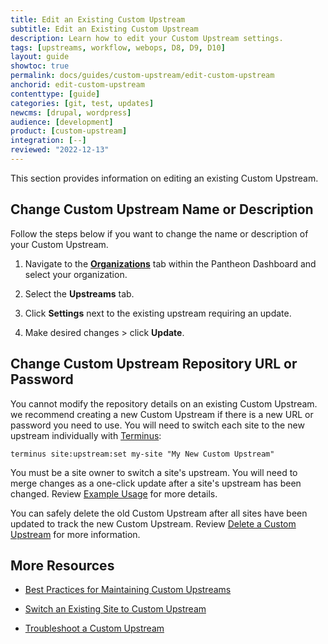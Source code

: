 ```yaml
---
title: Edit an Existing Custom Upstream
subtitle: Edit an Existing Custom Upstream
description: Learn how to edit your Custom Upstream settings.
tags: [upstreams, workflow, webops, D8, D9, D10]
layout: guide
showtoc: true
permalink: docs/guides/custom-upstream/edit-custom-upstream
anchorid: edit-custom-upstream
contenttype: [guide]
categories: [git, test, updates]
newcms: [drupal, wordpress]
audience: [development]
product: [custom-upstream]
integration: [--]
reviewed: "2022-12-13"
---
```


This section provides information on editing an existing Custom Upstream.

## Change Custom Upstream Name or Description

Follow the steps below if you want to change the name or description of your Custom Upstream.

1. Navigate to the **[<span class="glyphicons glyphicons-group"></span> Organizations](https://dashboard.pantheon.io/#organizations")** tab within the Pantheon Dashboard and select your organization.

1. Select the **<span class="upstreams-regular"></span> Upstreams** tab.

1. Click **Settings** next to the existing upstream requiring an update.

1. Make desired changes > click **Update**.

## Change Custom Upstream Repository URL or Password

You cannot modify the repository details on an existing Custom Upstream. we recommend creating a new Custom Upstream if there is a new URL or password you need to use. You will need to switch each site to the new upstream individually with [Terminus](/terminus):

```bash{promptUser: user}
terminus site:upstream:set my-site "My New Custom Upstream"
```

You must be a site owner to switch a site's upstream. You will need to merge changes as a one-click update after a site's upstream has been changed. Review [Example Usage](/terminus/examples/#switch-upstreams) for more details.

You can safely delete the old Custom Upstream after all sites have been updated to track the new Custom Upstream. Review [Delete a Custom Upstream](/guides/custom-upstream/delete-custom-upstream) for more information.

## More Resources

- [Best Practices for Maintaining Custom Upstreams](/guides/custom-upstream/maintain-custom-upstream)

- [Switch an Existing Site to Custom Upstream](/guides/custom-upstream/switch-custom-upstream)

- [Troubleshoot a Custom Upstream](/guides/custom-upstream/troubleshooting)
